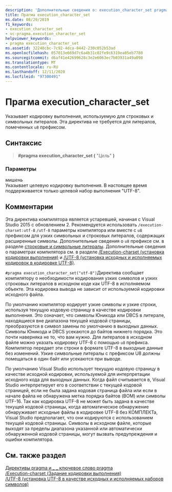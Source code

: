```yaml
---
description: 'Дополнительные сведения о: execution_character_set pragma'
title: Прагма execution_character_set
ms.date: 08/29/2019
f1_keywords:
- execution_character_set
- vc-pragma.execution_character_set
helpviewer_keywords:
- pragma execution_character_set
ms.assetid: 32248cbc-7c92-4dca-8442-230c052b53ad
ms.openlocfilehash: 057013e669d7c6a4b31c02fe9c6319ea05eb7780
ms.sourcegitcommit: d6af41e42699628c3e2e6063ec7b03931a49a098
ms.translationtype: MT
ms.contentlocale: ru-RU
ms.lasthandoff: 12/11/2020
ms.locfileid: "97300491"
---
```

# <a name="execution_character_set-pragma"></a>Прагма execution_character_set

Указывает кодировку выполнения, используемую для строковых и символьных литералов. Эта директива не требуется для литералов, помеченных `u8` префиксом.

## <a name="syntax"></a>Синтаксис

> **#pragma execution_character_set (** "*Цель*" **)**

### <a name="parameters"></a>Параметры

*мишень*\
Указывает целевую кодировку выполнения. В настоящее время поддерживается только целевой набор выполнения "UTF-8".

## <a name="remarks"></a>Комментарии

Эта директива компилятора является устаревшей, начиная с Visual Studio 2015 с обновлением 2. Рекомендуется использовать `/execution-charset:utf-8` `/utf-8` параметры компилятора или вместе с `u8` префиксом для узких символьных и строковых литералов, содержащих расширенные символы. Дополнительные сведения о `u8` префиксе см. в разделе [строковые и символьные литералы](../cpp/string-and-character-literals-cpp.md). Дополнительные сведения о параметрах компилятора см. в разделе [/Execution-charset (установка кодировки выполнения)](../build/reference/execution-charset-set-execution-character-set.md) и [/UTF-8 (установка исходных и исполняемых кодировок в кодировке UTF-8)](../build/reference/utf-8-set-source-and-executable-character-sets-to-utf-8.md).

`#pragma execution_character_set("utf-8")`Директива сообщает компилятору о необходимости кодирования узких символов и узких строковых литералов в исходном коде как UTF-8 в исполняемом объекте. Эта кодировка вывода не зависит от используемой кодировки исходного файла.

По умолчанию компилятор кодирует узкие символы и узкие строки, используя текущую кодовую страницу в качестве кодировки выполнения. Это означает, что символы Юникода или DBCS в литерале, находящиеся вне диапазона текущей кодовой страницы, преобразуются в символ замены по умолчанию в выходных данных. Символы Юникода и DBCS усекаются до байтов нижнего порядка. Это почти наверняка не то, что вам нужно. Для литералов в исходном файле можно указать кодировку UTF-8 с помощью `u8` префикса. Компилятор передает эти строки в формате UTF-8 в выходные данные без изменений. Узкие символьные литералы с префиксом U8 должны помещаться в один байт или усекаются при выводе.

По умолчанию Visual Studio использует текущую кодовую страницу в качестве исходной кодировки, используемой для интерпретации исходного кода для выходных данных. Когда файл считывается в, Visual Studio интерпретирует его в соответствии с текущей кодовой страницей, если не была задана кодовая страница файла или если в начале файла не обнаружена метка порядка байтов (BOM) или символы UTF-16. Так как кодировка UTF-8 не может быть задана в качестве текущей кодовой страницы, когда автоматическое обнаружение обнаруживает исходные файлы в кодировке UTF-8 без КОМПЛЕКТа, Visual Studio предполагает, что они кодируются с использованием текущей кодовой страницы. Символы в исходном файле, которые выходят за пределы диапазона указанной или автоматически обнаруженной кодовой страницы, могут вызвать предупреждения и ошибки компилятора.

## <a name="see-also"></a>См. также раздел

[Директивы pragma и \_ \_ ключевое слово pragma](../preprocessor/pragma-directives-and-the-pragma-keyword.md)\
[/Execution-charset (Задание кодировки выполнения)](../build/reference/execution-charset-set-execution-character-set.md)\
[/UTF-8 (установка UTF-8 в качестве исходных и исполняемых наборов символов)](../build/reference/utf-8-set-source-and-executable-character-sets-to-utf-8.md)
